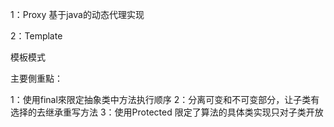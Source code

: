


1：Proxy
基于java的动态代理实现


2：Template

模板模式

主要側重點：

1：使用final來限定抽象类中方法执行顺序
2：分离可变和不可变部分，让子类有选择的去继承重写方法
3：使用Protected 限定了算法的具体类实现只对子类开放
